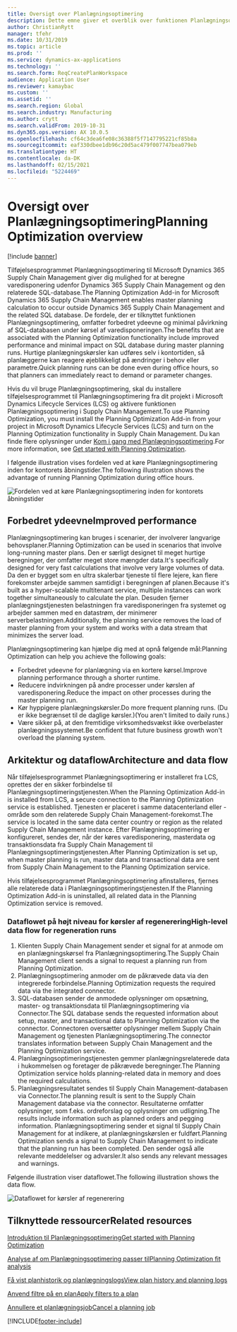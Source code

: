 ```yaml
---
title: Oversigt over Planlægningsoptimering
description: Dette emne giver et overblik over funktionen Planlægningsoptimering.
author: ChristianRytt
manager: tfehr
ms.date: 10/31/2019
ms.topic: article
ms.prod: ''
ms.service: dynamics-ax-applications
ms.technology: ''
ms.search.form: ReqCreatePlanWorkspace
audience: Application User
ms.reviewer: kamaybac
ms.custom: ''
ms.assetid: ''
ms.search.region: Global
ms.search.industry: Manufacturing
ms.author: crytt
ms.search.validFrom: 2019-10-31
ms.dyn365.ops.version: AX 10.0.5
ms.openlocfilehash: cf64c3dea6fe08c36388f5f7147795221cf85b8a
ms.sourcegitcommit: eaf330dbee1db96c20d5ac479f007747bea079eb
ms.translationtype: HT
ms.contentlocale: da-DK
ms.lasthandoff: 02/15/2021
ms.locfileid: "5224469"
---
```

# <a name="planning-optimization-overview"></a><span data-ttu-id="9f5ff-103">Oversigt over Planlægningsoptimering</span><span class="sxs-lookup"><span data-stu-id="9f5ff-103">Planning Optimization overview</span></span>

[!include [banner](../../includes/banner.md)]

<span data-ttu-id="9f5ff-104">Tilføjelsesprogrammet Planlægningsoptimering til Microsoft Dynamics 365 Supply Chain Management giver dig mulighed for at beregne varedisponering udenfor Dynamics 365 Supply Chain Management og den relaterede SQL-database.</span><span class="sxs-lookup"><span data-stu-id="9f5ff-104">The Planning Optimization Add-in for Microsoft Dynamics 365 Supply Chain Management enables master planning calculation to occur outside Dynamics 365 Supply Chain Management and the related SQL database.</span></span> <span data-ttu-id="9f5ff-105">De fordele, der er tilknyttet funktionen Planlægningsoptimering, omfatter forbedret ydeevne og minimal påvirkning af SQL-databasen under kørsel af varedisponeringen.</span><span class="sxs-lookup"><span data-stu-id="9f5ff-105">The benefits that are associated with the Planning Optimization functionality include improved performance and minimal impact on SQL database during master planning runs.</span></span> <span data-ttu-id="9f5ff-106">Hurtige planlægningskørsler kan udføres selv i kontortiden, så planlæggerne kan reagere øjeblikkeligt på ændringer i behov eller parametre.</span><span class="sxs-lookup"><span data-stu-id="9f5ff-106">Quick planning runs can be done even during office hours, so that planners can immediately react to demand or parameter changes.</span></span>

<span data-ttu-id="9f5ff-107">Hvis du vil bruge Planlægningsoptimering, skal du installere tilføjelsesprogrammet til Planlægningsoptimering fra dit projekt i Microsoft Dynamics Lifecycle Services (LCS) og aktivere funktionen Planlægningsoptimering i Supply Chain Management.</span><span class="sxs-lookup"><span data-stu-id="9f5ff-107">To use Planning Optimization, you must install the Planning Optimization Add-in from your project in Microsoft Dynamics Lifecycle Services (LCS) and turn on the Planning Optimization functionality in Supply Chain Management.</span></span> <span data-ttu-id="9f5ff-108">Du kan finde flere oplysninger under [Kom i gang med Planlægningsoptimering](get-started.md).</span><span class="sxs-lookup"><span data-stu-id="9f5ff-108">For more information, see [Get started with Planning Optimization](get-started.md).</span></span>

<span data-ttu-id="9f5ff-109">I følgende illustration vises fordelen ved at køre Planlægningsoptimering inden for kontorets åbningstider.</span><span class="sxs-lookup"><span data-stu-id="9f5ff-109">The following illustration shows the advantage of running Planning Optimization during office hours.</span></span>

![Fordelen ved at køre Planlægningsoptimering inden for kontorets åbningstider](media/PlanningOptimization1.png)

## <a name="improved-performance"></a><span data-ttu-id="9f5ff-111">Forbedret ydeevne</span><span class="sxs-lookup"><span data-stu-id="9f5ff-111">Improved performance</span></span>

<span data-ttu-id="9f5ff-112">Planlægningsoptimering kan bruges i scenarier, der involverer langvarige behovsplaner.</span><span class="sxs-lookup"><span data-stu-id="9f5ff-112">Planning Optimization can be used in scenarios that involve long-running master plans.</span></span> <span data-ttu-id="9f5ff-113">Den er særligt designet til meget hurtige beregninger, der omfatter meget store mængder data.</span><span class="sxs-lookup"><span data-stu-id="9f5ff-113">It's specifically designed for very fast calculations that involve very large volumes of data.</span></span> <span data-ttu-id="9f5ff-114">Da den er bygget som en ultra skalerbar tjeneste til flere lejere, kan flere forekomster arbejde sammen samtidigt i beregningen af planen.</span><span class="sxs-lookup"><span data-stu-id="9f5ff-114">Because it's built as a hyper-scalable multitenant service, multiple instances can work together simultaneously to calculate the plan.</span></span> <span data-ttu-id="9f5ff-115">Desuden fjerner planlægningstjenesten belastningen fra varedisponeringen fra systemet og arbejder sammen med en datastrøm, der minimerer serverbelastningen.</span><span class="sxs-lookup"><span data-stu-id="9f5ff-115">Additionally, the planning service removes the load of master planning from your system and works with a data stream that minimizes the server load.</span></span>

<span data-ttu-id="9f5ff-116">Planlægningsoptimering kan hjælpe dig med at opnå følgende mål:</span><span class="sxs-lookup"><span data-stu-id="9f5ff-116">Planning Optimization can help you achieve the following goals:</span></span>

- <span data-ttu-id="9f5ff-117">Forbedret ydeevne for planlægning via en kortere kørsel.</span><span class="sxs-lookup"><span data-stu-id="9f5ff-117">Improve planning performance through a shorter runtime.</span></span>
- <span data-ttu-id="9f5ff-118">Reducere indvirkningen på andre processer under kørslen af varedisponering.</span><span class="sxs-lookup"><span data-stu-id="9f5ff-118">Reduce the impact on other processes during the master planning run.</span></span>
- <span data-ttu-id="9f5ff-119">Kør hyppigere planlægningskørsler.</span><span class="sxs-lookup"><span data-stu-id="9f5ff-119">Do more frequent planning runs.</span></span> <span data-ttu-id="9f5ff-120">(Du er ikke begrænset til de daglige kørsler.)</span><span class="sxs-lookup"><span data-stu-id="9f5ff-120">(You aren't limited to daily runs.)</span></span>
- <span data-ttu-id="9f5ff-121">Være sikker på, at den fremtidige virksomhedsvækst ikke overbelaster planlægningssystemet.</span><span class="sxs-lookup"><span data-stu-id="9f5ff-121">Be confident that future business growth won't overload the planning system.</span></span>

## <a name="architecture-and-data-flow"></a><span data-ttu-id="9f5ff-122">Arkitektur og dataflow</span><span class="sxs-lookup"><span data-stu-id="9f5ff-122">Architecture and data flow</span></span>

<span data-ttu-id="9f5ff-123">Når tilføjelsesprogrammet Planlægningsoptimering er installeret fra LCS, oprettes der en sikker forbindelse til Planlægningsoptimeringstjenesten.</span><span class="sxs-lookup"><span data-stu-id="9f5ff-123">When the Planning Optimization Add-in is installed from LCS, a secure connection to the Planning Optimization service is established.</span></span> <span data-ttu-id="9f5ff-124">Tjenesten er placeret i samme datacenterland eller -område som den relaterede Supply Chain Management-forekomst.</span><span class="sxs-lookup"><span data-stu-id="9f5ff-124">The service is located in the same data center country or region as the related Supply Chain Management instance.</span></span> <span data-ttu-id="9f5ff-125">Efter Planlægningsoptimering er konfigureret, sendes der, når der køres varedisponering, masterdata og transaktionsdata fra Supply Chain Management til Planlægningsoptimeringstjenesten.</span><span class="sxs-lookup"><span data-stu-id="9f5ff-125">After Planning Optimization is set up, when master planning is run, master data and transactional data are sent from Supply Chain Management to the Planning Optimization service.</span></span>

<span data-ttu-id="9f5ff-126">Hvis tilføjelsesprogrammet Planlægningsoptimering afinstalleres, fjernes alle relaterede data i Planlægningsoptimeringstjenesten.</span><span class="sxs-lookup"><span data-stu-id="9f5ff-126">If the Planning Optimization Add-in is uninstalled, all related data in the Planning Optimization service is removed.</span></span>

### <a name="high-level-data-flow-for-regeneration-runs"></a><span data-ttu-id="9f5ff-127">Dataflowet på højt niveau for kørsler af regenerering</span><span class="sxs-lookup"><span data-stu-id="9f5ff-127">High-level data flow for regeneration runs</span></span>

1. <span data-ttu-id="9f5ff-128">Klienten Supply Chain Management sender et signal for at anmode om en planlægningskørsel fra Planlægningsoptimering.</span><span class="sxs-lookup"><span data-stu-id="9f5ff-128">The Supply Chain Management client sends a signal to request a planning run from Planning Optimization.</span></span>
2. <span data-ttu-id="9f5ff-129">Planlægningsoptimering anmoder om de påkrævede data via den integrerede forbindelse.</span><span class="sxs-lookup"><span data-stu-id="9f5ff-129">Planning Optimization requests the required data via the integrated connector.</span></span>
3. <span data-ttu-id="9f5ff-130">SQL-databasen sender de anmodede oplysninger om opsætning, master- og transaktionsdata til Planlægningsoptimering via Connector.</span><span class="sxs-lookup"><span data-stu-id="9f5ff-130">The SQL database sends the requested information about setup, master, and transactional data to Planning Optimization via the connector.</span></span> <span data-ttu-id="9f5ff-131">Connectoren oversætter oplysninger mellem Supply Chain Management og tjenesten Planlægningsoptimering.</span><span class="sxs-lookup"><span data-stu-id="9f5ff-131">The connector translates information between Supply Chain Management and the Planning Optimization service.</span></span>
4. <span data-ttu-id="9f5ff-132">Planlægningsoptimeringstjenesten gemmer planlægningsrelaterede data i hukommelsen og foretager de påkrævede beregninger.</span><span class="sxs-lookup"><span data-stu-id="9f5ff-132">The Planning Optimization service holds planning-related data in memory and does the required calculations.</span></span>
5. <span data-ttu-id="9f5ff-133">Planlægningsresultatet sendes til Supply Chain Management-databasen via Connector.</span><span class="sxs-lookup"><span data-stu-id="9f5ff-133">The planning result is sent to the Supply Chain Management database via the connector.</span></span> <span data-ttu-id="9f5ff-134">Resultaterne omfatter oplysninger, som f.eks. ordreforslag og oplysninger om udligning.</span><span class="sxs-lookup"><span data-stu-id="9f5ff-134">The results include information such as planned orders and pegging information.</span></span> <span data-ttu-id="9f5ff-135">Planlægningsoptimering sender et signal til Supply Chain Management for at indikere, at planlægningskørslen er fuldført.</span><span class="sxs-lookup"><span data-stu-id="9f5ff-135">Planning Optimization sends a signal to Supply Chain Management to indicate that the planning run has been completed.</span></span> <span data-ttu-id="9f5ff-136">Den sender også alle relevante meddelelser og advarsler.</span><span class="sxs-lookup"><span data-stu-id="9f5ff-136">It also sends any relevant messages and warnings.</span></span>

<span data-ttu-id="9f5ff-137">Følgende illustration viser dataflowet.</span><span class="sxs-lookup"><span data-stu-id="9f5ff-137">The following illustration shows the data flow.</span></span>

![Dataflowet for kørsler af regenerering](media/PlanningOptimization2.png)

## <a name="related-resources"></a><span data-ttu-id="9f5ff-139">Tilknyttede ressourcer</span><span class="sxs-lookup"><span data-stu-id="9f5ff-139">Related resources</span></span>

[<span data-ttu-id="9f5ff-140">Introduktion til Planlægningsoptimering</span><span class="sxs-lookup"><span data-stu-id="9f5ff-140">Get started with Planning Optimization</span></span>](get-started.md)

[<span data-ttu-id="9f5ff-141">Analyse af om Planlægningsoptimering passer til</span><span class="sxs-lookup"><span data-stu-id="9f5ff-141">Planning Optimization fit analysis</span></span>](planning-optimization-fit-analysis.md)

[<span data-ttu-id="9f5ff-142">Få vist planhistorik og planlægningslogs</span><span class="sxs-lookup"><span data-stu-id="9f5ff-142">View plan history and planning logs</span></span>](plan-history-logs.md)

[<span data-ttu-id="9f5ff-143">Anvend filtre på en plan</span><span class="sxs-lookup"><span data-stu-id="9f5ff-143">Apply filters to a plan</span></span>](plan-filters.md)

[<span data-ttu-id="9f5ff-144">Annullere et planlægningsjob</span><span class="sxs-lookup"><span data-stu-id="9f5ff-144">Cancel a planning job</span></span>](cancel-planning-job.md)


[!INCLUDE[footer-include](../../../includes/footer-banner.md)]